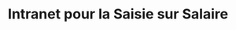 ---
layout: page
categories: mission
title: "Intranet pour la Saisie sur Salaire"
skills:
  - Backend
start_date: 2009-02-01
end_date: 2011-07-01
company : SNCF
team : 7 MOE dont 4 Développeurs
position: Concepteur-Développeur 
status: ext. Osiatis
achievements:
- Ajout des fonctionnalités pour les pensions alimentaires.
- Mise en place de test d'intégration automatisé pour les traitements.
- Maintenance de code et test.
- Gestion de versions, livraison.

environments: [C#, ASP.Net, EntLib, Sql-Server, Caliber, Quality Center]
input_skill:
 - J'ai travaillé en tant qu'operateur de saisie de dossier surendettement et décision de justice. Cette coïncidence, a attiser mon intéret pour la partie métier. 
output_skill:
 - J'ai demandé à rester après la mise en production pour complèter
 - "Cette experience ma permis d'aprehender les enjeux d'une grande company dans la gestion du developpement logiciel: séparation du développement, intégration et exploitation, Gestion des exigences, traçabilité (cf. ITIL, ISO27002)."
story: |
  L'état a délégué une grande partie des fonctions sociales à la SNCF et donc garde cette tradition de ce rôle. Et donc dans la gestion de l'oboslescence du COBOL, j'ai participé au projet de réecriture en C# Asp.NET pour le traitement des saisies sur salaires.

  Ceci s'inscrit dans un Forfait groupé plafonné: une équipe Osiatis dans les batiments de la SNCF, et donc un co-pilotage de la gouvernance du projet.
---